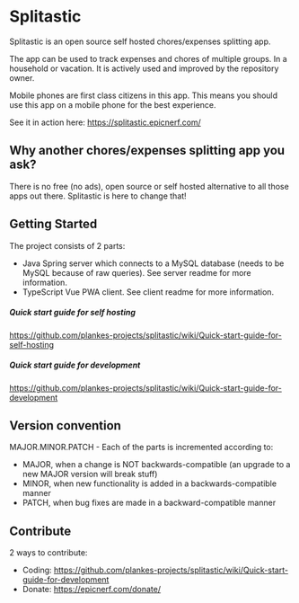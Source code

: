 # Splitastic

Splitastic is an open source self hosted chores/expenses splitting app.

The app can be used to track expenses and chores of multiple groups. In a household or vacation. It is actively used and improved by the repository owner.

Mobile phones are first class citizens in this app. This means you should use this app on a mobile phone for the best experience.

See it in action here: https://splitastic.epicnerf.com/

## Why another chores/expenses splitting app you ask?
There is no free (no ads), open source or self hosted alternative to all those apps out there.
Splitastic is here to change that!

## Getting Started
The project consists of 2 parts:
* Java Spring server which connects to a MySQL database (needs to be MySQL because of raw queries). See server readme for more information.
* TypeScript Vue PWA client. See client readme for more information.

##### Quick start guide for self hosting
https://github.com/plankes-projects/splitastic/wiki/Quick-start-guide-for-self-hosting

##### Quick start guide for development
https://github.com/plankes-projects/splitastic/wiki/Quick-start-guide-for-development

## Version convention
MAJOR.MINOR.PATCH - Each of the parts is incremented according to:

* MAJOR, when a change is NOT backwards-compatible (an upgrade to a new MAJOR version will break stuff)
* MINOR, when new functionality is added in a backwards-compatible manner
* PATCH, when bug fixes are made in a backward-compatible manner
 
## Contribute
2 ways to contribute:
* Coding: https://github.com/plankes-projects/splitastic/wiki/Quick-start-guide-for-development
* Donate: https://epicnerf.com/donate/
